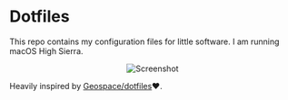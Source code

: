 # Dotfiles

This repo contains my configuration files for little software. I am running macOS High Sierra.

<p align="center">
  <img src="screenshot.png" alt="Screenshot">
</p>

Heavily inspired by [Geospace/dotfiles](https://github.com/Geospace/dotfiles)❤️.